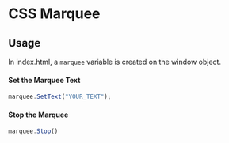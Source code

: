 CSS Marquee
===

## Usage

In index.html, a ```marquee``` variable is created on the window object.


#### Set the Marquee Text
```javascript
marquee.SetText("YOUR_TEXT");    
```

#### Stop the Marquee
```javascript
marquee.Stop()
```